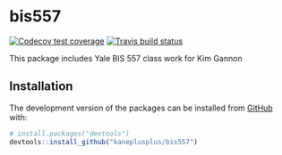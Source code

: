 
<!-- README.md is generated from README.Rmd. Please edit that file -->

# bis557

<!-- badges: start -->

[![Codecov test
coverage](https://codecov.io/gh/kimgannon/bis557/branch/master/graph/badge.svg)](https://codecov.io/gh/kimgannon/bis557?branch=master)
[![Travis build
status](https://travis-ci.com/kimgannon/bis557.svg?branch=master)](https://travis-ci.com/kimgannon/bis557)
<!-- badges: end -->

This package includes Yale BIS 557 class work for Kim Gannon

## Installation

The development version of the packages can be installed from
[GitHub](https://github.com/) with:

``` r
# install.packages("devtools")
devtools::install_github("kaneplusplus/bis557")
```
